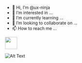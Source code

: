 - 👋 Hi, I’m @ux-ninja
- 👀 I’m interested in ...
- 🌱 I’m currently learning ...
- 💞️ I’m looking to collaborate on ...
- 📫 How to reach me ...

<img src="https://firebasestorage.googleapis.com/v0/b/bmsit-project-manager-79627.appspot.com/o/loding1.gif?alt=media&token=9899464d-b8e2-4ed1-ad64-fd33d7ffabb5" width="40" height="40" />

![Alt Text](https://firebasestorage.googleapis.com/v0/b/bmsit-project-manager-79627.appspot.com/o/loding1.gif?alt=media&token=9899464d-b8e2-4ed1-ad64-fd33d7ffabb5)
<!---
ux-ninja/ux-ninja is a ✨ special ✨ repository because its `README.md` (this file) appears on your GitHub profile.
You can click the Preview link to take a look at your changes.
--->
